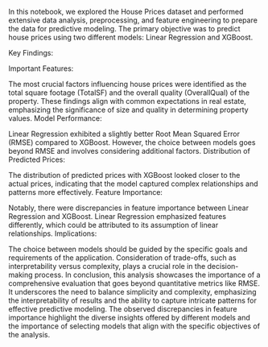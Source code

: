 In this notebook, we explored the House Prices dataset and performed extensive data analysis, preprocessing, and feature engineering to prepare the data for predictive modeling. The primary objective was to predict house prices using two different models: Linear Regression and XGBoost.

Key Findings:

Important Features:

The most crucial factors influencing house prices were identified as the total square footage (TotalSF) and the overall quality (OverallQual) of the property. These findings align with common expectations in real estate, emphasizing the significance of size and quality in determining property values.
Model Performance:

Linear Regression exhibited a slightly better Root Mean Squared Error (RMSE) compared to XGBoost. However, the choice between models goes beyond RMSE and involves considering additional factors.
Distribution of Predicted Prices:

The distribution of predicted prices with XGBoost looked closer to the actual prices, indicating that the model captured complex relationships and patterns more effectively.
Feature Importance:

Notably, there were discrepancies in feature importance between Linear Regression and XGBoost. Linear Regression emphasized features differently, which could be attributed to its assumption of linear relationships.
Implications:

The choice between models should be guided by the specific goals and requirements of the application. Consideration of trade-offs, such as interpretability versus complexity, plays a crucial role in the decision-making process. In conclusion, this analysis showcases the importance of a comprehensive evaluation that goes beyond quantitative metrics like RMSE. It underscores the need to balance simplicity and complexity, emphasizing the interpretability of results and the ability to capture intricate patterns for effective predictive modeling. The observed discrepancies in feature importance highlight the diverse insights offered by different models and the importance of selecting models that align with the specific objectives of the analysis.
